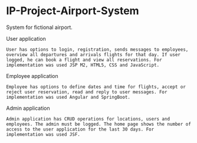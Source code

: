 # IP-Project-Airport-System
System for fictional airport.

User application

	User has options to login, registration, sends messages to employees, overview all departures and arrivals flights for that day. If user logged, he can book a flight and view all reservations. For implementation was used JSP M2, HTML5, CSS and JavaScript.

Employee application

	Employee has options to define dates and time for flights, accept or reject user reservation, read and reply to user messages. For implementation was used Angular and SpringBoot.

Admin application

	Admin application has CRUD operations for locations, users and employees. The admin must be logged. The home page shows the number of access to the user application for the last 30 days. For implementation was used JSF.